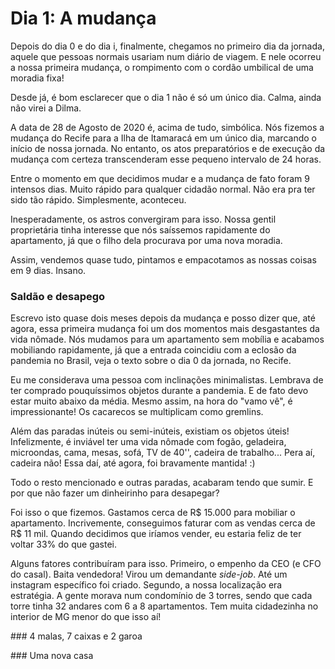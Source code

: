 # Dia 1: A mudança



Depois do dia 0 e do dia i, finalmente, chegamos no primeiro dia da jornada, aquele que pessoas normais usariam num diário de viagem. E nele ocorreu a nossa primeira mudança, o rompimento com o cordão umbilical de uma moradia fixa! 

Desde já, é bom esclarecer que o dia 1 não é só um único dia. Calma, ainda não virei a Dilma.

A data de 28 de Agosto de 2020 é, acima de tudo, simbólica. Nós fizemos a mudança do Recife para a Ilha de Itamaracá em um único dia, marcando o início de nossa jornada. No entanto, os atos preparatórios e de execução da mudança com certeza transcenderam esse pequeno intervalo de 24 horas. 

Entre o momento em que decidimos mudar e a mudança de fato foram 9 intensos dias. Muito rápido para qualquer cidadão normal. Não era pra ter sido tão rápido. Simplesmente, aconteceu.

Inesperadamente, os astros convergiram para isso. Nossa gentil proprietária tinha interesse que nós saíssemos rapidamente do apartamento, já que o filho dela procurava por uma nova moradia.

Assim, vendemos quase tudo, pintamos e empacotamos as nossas coisas em 9 dias. Insano. 



### Saldão e desapego

Escrevo isto quase dois meses depois da mudança e posso dizer que, até agora, essa primeira mudança foi um dos momentos mais desgastantes da vida nômade. Nós mudamos para um apartamento sem mobília e acabamos mobiliando rapidamente, já que a entrada coincidiu com a eclosão da pandemia no Brasil, veja o texto sobre o dia 0 da jornada, no Recife.

Eu me considerava uma pessoa com inclinações minimalistas. Lembrava de ter comprado pouquíssimos objetos durante a pandemia. E de fato devo estar muito abaixo da média. Mesmo assim, na hora do "vamo vê", é impressionante! Os cacarecos se multiplicam como gremlins.

Além das paradas inúteis ou semi-inúteis, existiam os objetos úteis! Infelizmente, é inviável ter uma vida nômade com fogão, geladeira, microondas, cama, mesas, sofá, TV de 40'', cadeira de trabalho... Pera aí, cadeira não! Essa daí, até agora, foi bravamente mantida! :)

Todo o resto mencionado e outras paradas, acabaram tendo que sumir. E por que não fazer um dinheirinho para desapegar?

Foi isso o que fizemos. Gastamos cerca de R$ 15.000 para mobiliar o apartamento. Incrivemente, conseguimos faturar com as vendas cerca de R$ 11 mil. Quando decidimos que iríamos vender, eu estaria feliz de ter voltar 33% do que gastei.

Alguns fatores contribuíram para isso. Primeiro, o empenho da CEO (e CFO do casal). Baita vendedora! Virou um demandante *side-job*. Até um instagram específico foi criado. Segundo, a nossa localização era estratégia. A gente morava num condomínio de 3 torres, sendo que cada torre tinha 32 andares com 6 a 8 apartamentos. Tem muita cidadezinha no interior de MG menor do que isso aí!







\### 4 malas, 7 caixas e 2 garoa



\### Uma nova casa 